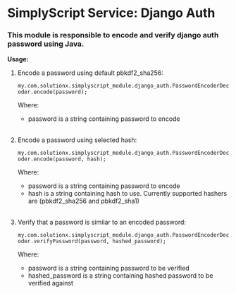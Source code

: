 # SimplyScript Service: Django Auth

### This module is responsible to encode and verify django auth password using Java.

__Usage:__

1. Encode a password using default pbkdf2_sha256:

    `my.com.solutionx.simplyscript_module.django_auth.PasswordEncoderDecoder.encode(password);`

    Where:

    - password is a string containing password to encode<br><br>

2. Encode a password using selected hash:

   `my.com.solutionx.simplyscript_module.django_auth.PasswordEncoderDecoder.encode(password, hash);`

   Where:

     - password is a string containing password to encode
     - hash is a string containing hash to use. Currently supported hashers are (pbkdf2_sha256 and pbkdf2_sha1)<br><br>

3. Verify that a password is similar to an encoded password:

    `my.com.solutionx.simplyscript_module.django_auth.PasswordEncoderDecoder.verifyPassword(password, hashed_password);`

    Where:

     - password is a string containing password to be verified
     - hashed_password is a string containing hashed password to be verified against
